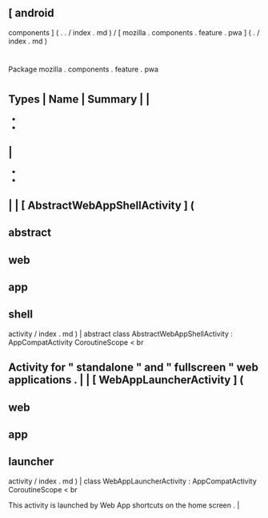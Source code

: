 [
android
-
components
]
(
.
.
/
index
.
md
)
/
[
mozilla
.
components
.
feature
.
pwa
]
(
.
/
index
.
md
)
#
#
Package
mozilla
.
components
.
feature
.
pwa
#
#
#
Types
|
Name
|
Summary
|
|
-
-
-
|
-
-
-
|
|
[
AbstractWebAppShellActivity
]
(
-
abstract
-
web
-
app
-
shell
-
activity
/
index
.
md
)
|
abstract
class
AbstractWebAppShellActivity
:
AppCompatActivity
CoroutineScope
<
br
>
Activity
for
"
standalone
"
and
"
fullscreen
"
web
applications
.
|
|
[
WebAppLauncherActivity
]
(
-
web
-
app
-
launcher
-
activity
/
index
.
md
)
|
class
WebAppLauncherActivity
:
AppCompatActivity
CoroutineScope
<
br
>
This
activity
is
launched
by
Web
App
shortcuts
on
the
home
screen
.
|
